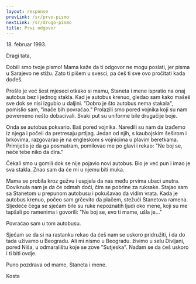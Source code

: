 ```yaml
---
layout: response
prevLink: /sr/prvo-pismo
nextLink: /sr/drugo-pismo
title: Prvi odgovor
---
```


<div class="Response-date">18. februar 1993.</div>

Dragi tata,

Dobili smo tvoje pismo! Mama kaže da ti odgovor ne mogu poslati, jer pisma u Sarajevo ne stižu. Zato ti pišem u svesci, pa ćeš ti sve ovo pročitati kada dođeš. 

Prošlo je već šest mjeseci otkako si mamu, Staneta i mene ispratio na onaj autobus bez i jednog stakla. Kad je autobus krenuo, gledao sam kako mašeš sve dok se nisi izgubio u daljini. "Dobro je što autobus nema stakala", pomislio sam, "inače bih povraćao." Prolazili smo pored vojnika koji su nam povremeno nešto dobacivali. Svaki put su uniforme bile drugačije boje.

Onda se autobus pokvario. Baš pored vojnika. Naredili su nam da izađemo iz njega i počeli da pretresaju prtljag. Jedan od njih, s kaubojskim šeširom i brkovima, razgovarao je na engleskom s vojnicima u plavim beretkama. Primijetio je da ga posmatram, pomilovao me po glavi i rekao: "Ne boj se, neće tebe niko da dira."

Čekali smo u gomili dok se nije pojavio novi autobus. Bio je već pun i imao je sva stakla. Znao sam da će mi u njemu biti muka.

Mama se probila kroz gužvu i uspjela da nas među prvima ubaci unutra. Doviknula nam je da će odmah doći, čim se pobrine za ruksake. Stajao sam sa Stanetom u prepunom autobusu i pokušavao da vidim vrata. Kada je autobus krenuo, počeo sam grčevito da plačem, stežući Stanetova ramena. Sljedeće čega se sjećam bile su ruke nepoznatih ljudi oko mene, koji su me tapšali po ramenima i govorili: "Ne boj se, evo ti mame, ušla je..."

Povraćao sam u tom autobusu.

Sjećam se da si na rastanku rekao da ćeš nam se uskoro pridružiti, i da do tada uživamo u Beogradu. Ali mi nismo u Beogradu. živimo u selu Divljani, pored Niša, u odmaralištu koje se zove "Sutjeska". Nadam se da ćeš uskoro i ti biti ovdje.

Puno pozdrava od mame, Staneta i mene.

<div class="Response-signature">Kosta</div>
